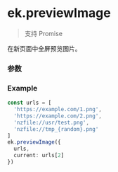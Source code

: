 # ek.previewImage

> <Icon type="success" /> 支持 Promise

在新页面中全屏预览图片。

### 参数

<Props :data="props" options />

### Example

```ts
const urls = [
  'https://example.com/1.png',
  'https://example.com/2.png',
  'nzfile://usr/test.png',
  'nzfile://tmp_{random}.png'
]
ek.previewImage({
  urls,
  current: urls[2]
})
```

<script setup>
const props = [
    {
        name: "urls", 
        type: "string[]",
        default: "",
        required: true, 
        desc: "需要预览的图片链接列表"
    },
    {
        name: "current", 
        type: "string",
        default: "urls[0]",
        required: false, 
        desc: "当前显示图片的链接"
    },
]
</script>
